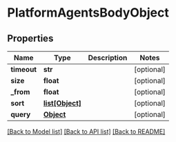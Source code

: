 # PlatformAgentsBodyObject

## Properties
Name | Type | Description | Notes
------------ | ------------- | ------------- | -------------
**timeout** | **str** |  | [optional] 
**size** | **float** |  | [optional] 
**_from** | **float** |  | [optional] 
**sort** | [**list[Object]**](Object.md) |  | [optional] 
**query** | [**Object**](Object.md) |  | [optional] 

[[Back to Model list]](../README.md#documentation-for-models) [[Back to API list]](../README.md#documentation-for-api-endpoints) [[Back to README]](../README.md)

